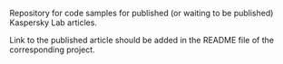 
Repository for code samples for published (or waiting to be published) Kaspersky Lab articles.

Link to the published article should be added in the README file of the corresponding project.  
